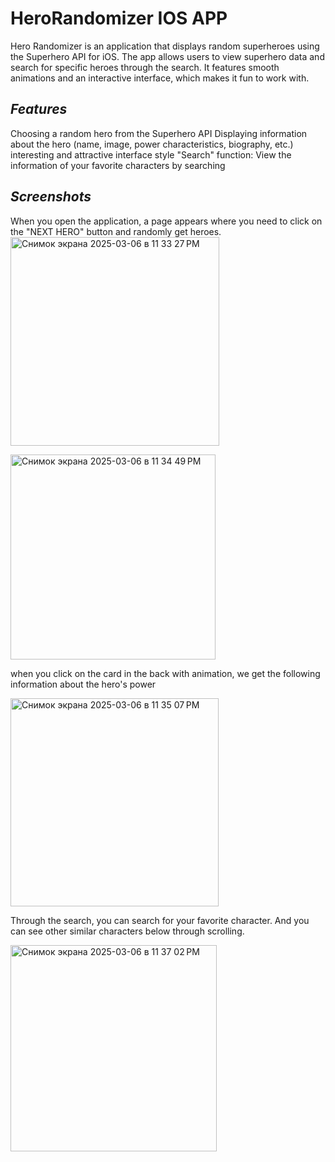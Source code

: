 # **HeroRandomizer IOS APP**
Hero Randomizer is an application that displays random superheroes using the Superhero API for iOS. The app allows users to view superhero data and search for specific heroes through the search. It features smooth animations and an interactive interface, which makes it fun to work with.


## *Features*

Choosing a random hero from the Superhero API
Displaying information about the hero (name, image, power characteristics, biography, etc.)
interesting and attractive interface style
"Search" function: View the information of your favorite characters by searching


## *Screenshots*
When you open the application, a page appears where you need to click on the "NEXT HERO" button and randomly get heroes.
<img width="334" alt="Снимок экрана 2025-03-06 в 11 33 27 PM" src="https://github.com/user-attachments/assets/c5fa9028-8fd6-413d-a248-7484722c108c" />

<img width="328" alt="Снимок экрана 2025-03-06 в 11 34 49 PM" src="https://github.com/user-attachments/assets/964e3a89-f523-4070-8372-d3952cde4715" />

when you click on the card in the back with animation, we get the following information about the hero's power

<img width="333" alt="Снимок экрана 2025-03-06 в 11 35 07 PM" src="https://github.com/user-attachments/assets/2230dbd2-b74f-4eb6-b387-3ad90a60f40b" />

Through the search, you can search for your favorite character. And you can see other similar characters below through scrolling.

<img width="330" alt="Снимок экрана 2025-03-06 в 11 37 02 PM" src="https://github.com/user-attachments/assets/0d1e71a1-d5f2-4237-ba54-99429ab8b9b9" />
